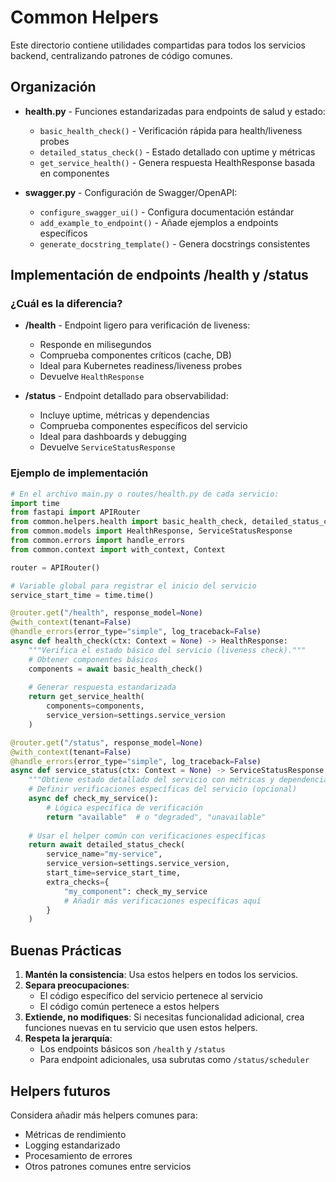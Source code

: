 # Common Helpers

Este directorio contiene utilidades compartidas para todos los servicios backend, centralizando patrones de código comunes.

## Organización

- **health.py** - Funciones estandarizadas para endpoints de salud y estado:
  - `basic_health_check()` - Verificación rápida para health/liveness probes
  - `detailed_status_check()` - Estado detallado con uptime y métricas
  - `get_service_health()` - Genera respuesta HealthResponse basada en componentes

- **swagger.py** - Configuración de Swagger/OpenAPI:
  - `configure_swagger_ui()` - Configura documentación estándar
  - `add_example_to_endpoint()` - Añade ejemplos a endpoints específicos
  - `generate_docstring_template()` - Genera docstrings consistentes

## Implementación de endpoints /health y /status

### ¿Cuál es la diferencia?

- **/health** - Endpoint ligero para verificación de liveness:
  - Responde en milisegundos
  - Comprueba componentes críticos (cache, DB)
  - Ideal para Kubernetes readiness/liveness probes
  - Devuelve `HealthResponse`

- **/status** - Endpoint detallado para observabilidad:
  - Incluye uptime, métricas y dependencias
  - Comprueba componentes específicos del servicio
  - Ideal para dashboards y debugging
  - Devuelve `ServiceStatusResponse`

### Ejemplo de implementación

```python
# En el archivo main.py o routes/health.py de cada servicio:
import time
from fastapi import APIRouter
from common.helpers.health import basic_health_check, detailed_status_check, get_service_health
from common.models import HealthResponse, ServiceStatusResponse
from common.errors import handle_errors
from common.context import with_context, Context

router = APIRouter()

# Variable global para registrar el inicio del servicio
service_start_time = time.time()

@router.get("/health", response_model=None)
@with_context(tenant=False)
@handle_errors(error_type="simple", log_traceback=False)
async def health_check(ctx: Context = None) -> HealthResponse:
    """Verifica el estado básico del servicio (liveness check)."""
    # Obtener componentes básicos
    components = await basic_health_check()
    
    # Generar respuesta estandarizada
    return get_service_health(
        components=components,
        service_version=settings.service_version
    )

@router.get("/status", response_model=None)
@with_context(tenant=False)
@handle_errors(error_type="simple", log_traceback=False)
async def service_status(ctx: Context = None) -> ServiceStatusResponse:
    """Obtiene estado detallado del servicio con métricas y dependencias."""
    # Definir verificaciones específicas del servicio (opcional)
    async def check_my_service():
        # Lógica específica de verificación
        return "available"  # o "degraded", "unavailable"
    
    # Usar el helper común con verificaciones específicas
    return await detailed_status_check(
        service_name="my-service",
        service_version=settings.service_version,
        start_time=service_start_time,
        extra_checks={
            "my_component": check_my_service
            # Añadir más verificaciones específicas aquí
        }
    )
```

## Buenas Prácticas

1. **Mantén la consistencia**: Usa estos helpers en todos los servicios.
2. **Separa preocupaciones**:
   - El código específico del servicio pertenece al servicio
   - El código común pertenece a estos helpers
3. **Extiende, no modifiques**: Si necesitas funcionalidad adicional, crea funciones nuevas en tu servicio que usen estos helpers.
4. **Respeta la jerarquía**:
   - Los endpoints básicos son `/health` y `/status`
   - Para endpoint adicionales, usa subrutas como `/status/scheduler`

## Helpers futuros

Considera añadir más helpers comunes para:
- Métricas de rendimiento
- Logging estandarizado
- Procesamiento de errores
- Otros patrones comunes entre servicios
